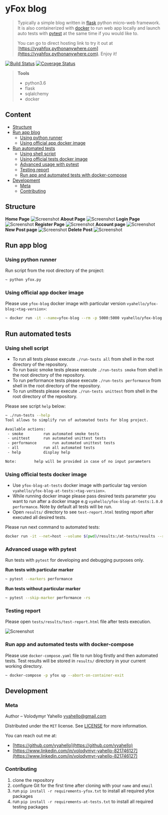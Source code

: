 # yFox blog
> Typically a simple blog written in [flask](http://flask.palletsprojects.com/en/1.1.x) python micro-web framework. 
> It is also containerized with [docker](https://www.docker.com) to run web app locally and launch auto tests with [pytest](https://docs.pytest.org/en/latest) at the same time if you would like to. 
>
> You can go to direct hosting link to try it out at [https://vyahfox.pythonanywhere.com](https://vyahfox.pythonanywhere.com). Enjoy it!

[![Build Status](https://travis-ci.org/vyahello/personal-blog.svg?branch=master)](https://travis-ci.org/vyahello/personal-blog)
[![Coverage Status](https://coveralls.io/repos/github/vyahello/personal-blog/badge.svg?branch=master)](https://coveralls.io/github/vyahello/personal-blog?branch=master)

> **Tools**
> - python3.6
> - flask
> - sqlalchemy
> - docker

## Content
- [Structure](#structure)
- [Run app blog](#run-app-blog)
  - [Using python runner](#using-python-runner)
  - [Using official app docker image](#using-official-app-docker-image)
- [Run automated tests](#run-automated-tests)
  - [Using shell script](#using-shell-script)
  - [Using official tests docker image](#using-official-tests-docker-image)
  - [Advanced usage with pytest](#advanced-usage-with-pytest)
  - [Testing report](#testing-report)
  - [Run app and automated tests with docker-compose](#run-app-and-automated-tests-with-docker-compose)
- [Development](#development)
  - [Meta](#meta)
  - [Contributing](#contributing)

## Structure
**Home Page**
![Screenshot](images/home.png)
**About Page**
![Screenshot](images/about.png)
**Login Page**
![Screenshot](images/login.png)
**Register Page**
![Screenshot](images/register.png)
**Account page**
![Screenshot](images/account.png)
**New Post page**
![Screenshot](images/new_post.png)
**Delete Post**
![Screenshot](images/delete_post.png)

## Run app blog
### Using python runner
Run script from the root directory of the project:
```bash
~ python yfox.py
```

### Using official app docker image
Please use `yfox-blog` docker image with particular version `vyahello/yfox-blog:<tag-version>`:
```bash
~ docker run -it --name=yfox-blog --rm -p 5000:5000 vyahello/yfox-blog:1.2.0
```

## Run automated tests
### Using shell script
- To run all tests please execute `./run-tests all` from shell in the root directory of the repository.
- To run basic smoke tests please execute `./run-tests smoke` from shell in the root directory of the repository.
- To run performance tests please execute `./run-tests performance` from shell in the root directory of the repository.
- To run unittests please execute `./run-tests unittest` from shell in the root directory of the repository.

Please see script `help` below:
```bash
~ ./run-tests --help
Tool allows to simplify run of automated tests for blog project.

Available actions:
 - smoke		 run automated smoke tests
 - unittest		 run automated unittest tests
 - performance		 run automated unittest tests
 - all			 run all automated tests
 - help			 display help

Note:		 help will be provided in case of no input parameters
```

### Using official tests docker image
- Use `yfox-blog-at-tests` docker image with particular tag version `vyahello/yfox-blog-at-tests:<tag-version>`.
- While running docker image please pass desired tests parameter you want to run after a docker image e.g `vyahello/yfox-blog-at-tests:1.0.0 performance`. Note by default all tests will be run.
- Open `results/` directory to see `test-report.html` testing report after executed all desired tests.

Please run next command to automated tests:
```bash
docker run -it --net=host --volume $(pwd)/results:/at-tests/results --rm --name=yfox-blog-at-tests vyahello/yfox-blog-at-tests:1.2.0
```

### Advanced usage with pytest
Run tests with `pytest` for developing and debugging purposes only.

**Run tests with particular marker**
```bash
~ pytest --markers performance                                                                                                                                               
``` 

**Run tests without particular marker**
```bash
~ pytest --skip-marker performance -rs                                                                                                                                                   
``` 

### Testing report
Please open `tests/results/test-report.html` file after tests execution.

![Screenshot](images/test-report.png)

### Run app and automated tests with docker-compose
Please use `docker-compose.yaml` file to run blog firstly and then automated tests.
Test results will be stored in `results/` directory in your current working directory.
```bash
~ docker-compose -p yfox up --abort-on-container-exit
```

## Development
### Meta
Author – Volodymyr Yahello vyahello@gmail.com

Distributed under the `MIT` license. See [LICENSE](LICENSE.md) for more information.

You can reach out me at:
* [https://github.com/vyahello](https://github.com/vyahello)
* [https://www.linkedin.com/in/volodymyr-yahello-821746127](https://www.linkedin.com/in/volodymyr-yahello-821746127)

### Contributing
1. clone the repository
2. configure Git for the first time after cloning with your `name` and `email`
3. run `pip install -r requirements-yfox.txt` to install all required yfox packages
4. run `pip install -r requirements-at-tests.txt` to install all required testing packages